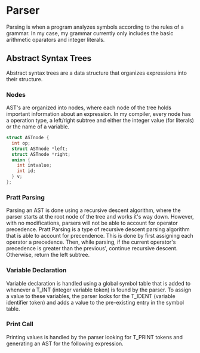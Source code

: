 # Parser
Parsing is when a program analyzes symbols according to the rules of a grammar. In my case, my grammar currently only includes the basic arithmetic oparators and integer literals.

## Abstract Syntax Trees
Abstract syntax trees are a data structure that organizes expressions into their structure. 
### Nodes
AST's are organized into nodes, where each node of the tree holds important information about an expression. In my compiler, every node has a operation type, a left/right subtree and either the integer value (for literals) or the name of a variable.
~~~C
struct ASTnode {
  int op;
  struct ASTnode *left;
  struct ASTnode *right;
  union {
    int intvalue;
    int id;
  } v;
};
~~~
### Pratt Parsing
Parsing an AST is done using a recursive descent algorithm, where the parser starts at the root node of the tree and works it's way down. However, with no modifications, parsers will not be able to account for operator precedence. Pratt Parsing is a type of recursive descent parsing algorithm that is able to account for precendence. This is done by first assigning each operator a precedence. Then, while parsing, if the current operator's precedence is greater than the previous', continue recursive descent. Otherwise, return the left subtree.
### Variable Declaration
Variable declaration is handled using a global symbol table that is added to whenever a T_INT (integer variable token) is found by the parser. To assign a value to these variables, the parser looks for the T_IDENT (variable identifier token) and adds a value to the pre-existing entry in the symbol table.
### Print Call
Printing values is handled by the parser looking for T_PRINT tokens and generating an AST for the following expression.